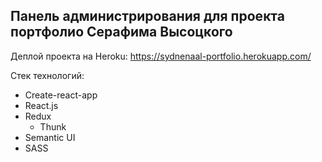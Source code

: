 ## Панель администрирования для проекта портфолио Серафима Высоцкого

Деплой проекта на Heroku: https://sydnenaal-portfolio.herokuapp.com/

Стек технологий:
- Create-react-app
- React.js
- Redux
  - Thunk
- Semantic UI
- SASS
